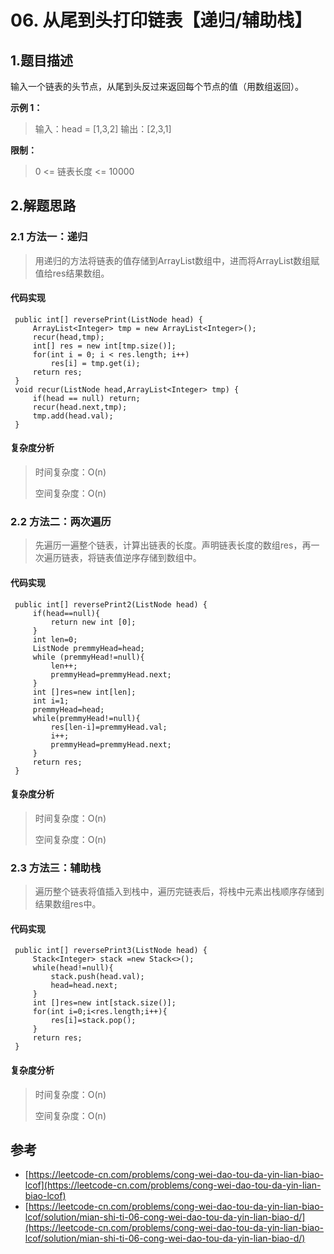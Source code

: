 # 06. 从尾到头打印链表【递归/辅助栈】

## 1.题目描述

输入一个链表的头节点，从尾到头反过来返回每个节点的值（用数组返回）。

**示例 1：**

> 输入：head = \[1,3,2\] 输出：\[2,3,1\]

**限制：**

> 0 &lt;= 链表长度 &lt;= 10000

## 2.解题思路

### 2.1 方法一：递归

> 用递归的方法将链表的值存储到ArrayList数组中，进而将ArrayList数组赋值给res结果数组。

#### 代码实现

```text
 public int[] reversePrint(ListNode head) {
     ArrayList<Integer> tmp = new ArrayList<Integer>();
     recur(head,tmp);
     int[] res = new int[tmp.size()];
     for(int i = 0; i < res.length; i++)
         res[i] = tmp.get(i);
     return res;
 }
 void recur(ListNode head,ArrayList<Integer> tmp) {
     if(head == null) return;
     recur(head.next,tmp);
     tmp.add(head.val);
 }
```

#### 复杂度分析

> 时间复杂度：O\(n\)
>
> 空间复杂度：O\(n\)

### 2.2 方法二：两次遍历

> 先遍历一遍整个链表，计算出链表的长度。声明链表长度的数组res，再一次遍历链表，将链表值逆序存储到数组中。

#### 代码实现

```text
 public int[] reversePrint2(ListNode head) {
     if(head==null){
         return new int [0];
     }
     int len=0;
     ListNode premmyHead=head;
     while (premmyHead!=null){
         len++;
         premmyHead=premmyHead.next;
     }
     int []res=new int[len];
     int i=1;
     premmyHead=head;
     while(premmyHead!=null){
         res[len-i]=premmyHead.val;
         i++;
         premmyHead=premmyHead.next;
     }
     return res;
 }
```

#### 复杂度分析

> 时间复杂度：O\(n\)
>
> 空间复杂度：O\(n\)

### 2.3 方法三：辅助栈

> 遍历整个链表将值插入到栈中，遍历完链表后，将栈中元素出栈顺序存储到结果数组res中。

#### 代码实现

```text
 public int[] reversePrint3(ListNode head) {
     Stack<Integer> stack =new Stack<>();
     while(head!=null){
         stack.push(head.val);
         head=head.next;
     }
     int []res=new int[stack.size()];
     for(int i=0;i<res.length;i++){
         res[i]=stack.pop();
     }
     return res;
 }
```

#### 复杂度分析

> 时间复杂度：O\(n\)
>
> 空间复杂度：O\(n\)

## 参考

* [https://leetcode-cn.com/problems/cong-wei-dao-tou-da-yin-lian-biao-lcof](https://leetcode-cn.com/problems/cong-wei-dao-tou-da-yin-lian-biao-lcof)
* [https://leetcode-cn.com/problems/cong-wei-dao-tou-da-yin-lian-biao-lcof/solution/mian-shi-ti-06-cong-wei-dao-tou-da-yin-lian-biao-d/](https://leetcode-cn.com/problems/cong-wei-dao-tou-da-yin-lian-biao-lcof/solution/mian-shi-ti-06-cong-wei-dao-tou-da-yin-lian-biao-d/) 

